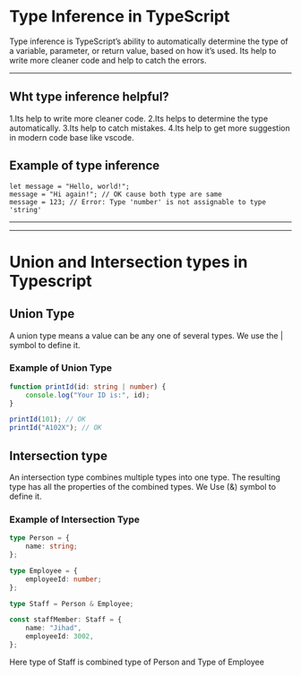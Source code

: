 # Type Inference in TypeScript

Type inference is TypeScript’s ability to automatically determine the type of a variable, parameter, or return value, based on how it’s used. Its help to write more cleaner code and help to catch the errors.

---

## Wht type inference helpful?

1.Its help to write more cleaner code.
2.Its helps to determine the type automatically.
3.Its help to catch mistakes.
4.Its help to get more suggestion in modern code base like vscode.

## Example of type inference

```
let message = "Hello, world!";
message = "Hi again!"; // OK cause both type are same
message = 123; // Error: Type 'number' is not assignable to type 'string'

```

---

---

# Union and Intersection types in Typescript

## Union Type

A union type means a value can be any one of several types. We use the | symbol to define it.

### Example of Union Type

```ts
function printId(id: string | number) {
    console.log("Your ID is:", id);
}

printId(101); // OK
printId("A102X"); // OK
```

## Intersection type

An intersection type combines multiple types into one type. The resulting type has all the properties of the combined types. We Use (&) symbol to define it.

### Example of Intersection Type

```ts
type Person = {
    name: string;
};

type Employee = {
    employeeId: number;
};

type Staff = Person & Employee;

const staffMember: Staff = {
    name: "Jihad",
    employeeId: 3002,
};
```

Here type of Staff is combined type of Person and Type of Employee

